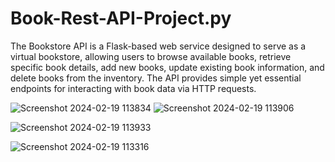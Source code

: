 # Book-Rest-API-Project.py
The Bookstore API is a Flask-based web service designed to serve as a virtual bookstore, allowing users to browse available books, retrieve specific book details, add new books, update existing book information, and delete books from the inventory. The API provides simple yet essential endpoints for interacting with book data via HTTP requests.

![Screenshot 2024-02-19 113834](https://github.com/AmandaEvola/Book-Rest-API-Project.py/assets/92234152/f944fa9b-d414-4d63-aeec-a45b464fdd1d)
![Screenshot 2024-02-19 113906](https://github.com/AmandaEvola/Book-Rest-API-Project.py/assets/92234152/7865454f-62b5-41fb-82d7-c34d1026e729)

![Screenshot 2024-02-19 113933](https://github.com/AmandaEvola/Book-Rest-API-Project.py/assets/92234152/5d38ee5a-8898-4eaa-a453-192b9d843bdf)

![Screenshot 2024-02-19 113316](https://github.com/AmandaEvola/Book-Rest-API-Project.py/assets/92234152/1597b49f-6e39-4a20-97ef-12ea541195d9)






